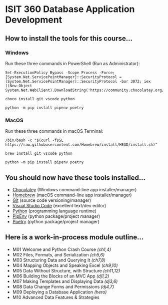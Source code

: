 # ISIT 360 Database Application Development

## How to install the tools for this course...

### Windows

Run these three commands in PowerShell (Run as Administrator):

    Set-ExecutionPolicy Bypass -Scope Process -Force; [System.Net.ServicePointManager]::SecurityProtocol = [System.Net.ServicePointManager]::SecurityProtocol -bor 3072; iex ((New-Object System.Net.WebClient).DownloadString('https://community.chocolatey.org/install.ps1'))
>
    choco install git vscode python
>
    python -m pip install pipenv poetry

### MacOS

Run these three commands in macOS Terminal:

    /bin/bash -c "$(curl -fsSL https://raw.githubusercontent.com/Homebrew/install/HEAD/install.sh)"
>
    brew install git vscode python
>
    python -m pip install pipenv poetry

## You should now have these tools installed...

- [Chocolatey](https://chocolatey.org/) (Windows command-line app installer/manager)
- [Homebrew](https://brew.sh/) (macOS command-line app installer/manager)
- [Git](https://git-scm.com/) (source code versioning/manager)
- [Visual Studio Code](https://code.visualstudio.com/) (excellent text/dev editor)
- [Python](https://www.python.org/) (programming language runtime)
- [PipEnv](https://pipenv.pypa.io/) (python package/project manager)
- [Poetry](https://python-poetry.org/) (python package/project manager)

## Here is a work-in-process module outline...

- M01 Welcome and Python Crash Course *(ch1,4)*
- M02 Files, Formats, and Serialization *(ch5,6)*
- M03 Structuring Data and Querying It *(ch7,8)*
- M04 Mapping Objects and Speaking Excel *(ch9,10)*
- M05 Data Without Structure, with Structure *(ch11,12)*
- M06 Building the Blocks of an MVC App *(dj1,2)*
- M07 Making Templates and Displaying Data *(dj3,6)*
- M08 Data Change Forms and Permissions *(dj4,7)*
- M09 Deploying a Database Application *(hero)*
- M10 Advanced Data Features & Strategies
